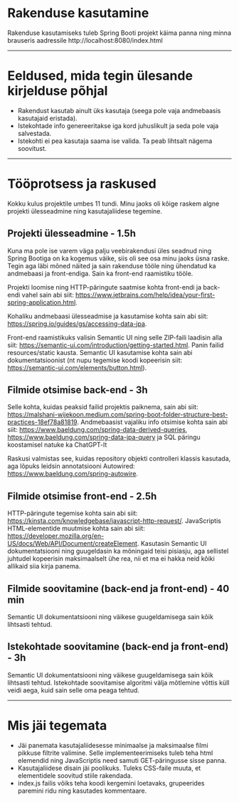 # Rakenduse kasutamine
Rakenduse kasutamiseks tuleb Spring Booti projekt käima panna ning minna brauseris aadressile http://localhost:8080/index.html

-------
# Eeldused, mida tegin ülesande kirjelduse põhjal
* Rakendust kasutab ainult üks kasutaja (seega pole vaja andmebaasis kasutajaid eristada).
* Istekohtade info genereeritakse iga kord juhuslikult ja seda pole vaja salvestada.
* Istekohti ei pea kasutaja saama ise valida. Ta peab lihtsalt nägema soovitust.

------------------------
# Tööprotsess ja raskused
Kokku kulus projektile umbes 11 tundi. Minu jaoks oli kõige raskem algne projekti ülesseadmine ning kasutajaliidese tegemine.

## Projekti ülesseadmine - 1.5h
Kuna ma pole ise varem väga palju veebirakendusi üles seadnud ning Spring Bootiga on ka kogemus väike, siis oli see osa minu jaoks üsna raske. Tegin aga läbi mõned näited ja sain rakenduse tööle ning ühendatud ka andmebaasi ja front-endiga. Sain ka front-end raamistiku tööle. 

Projekti loomise ning HTTP-päringute saatmise kohta front-endi ja back-endi vahel sain abi siit: https://www.jetbrains.com/help/idea/your-first-spring-application.html.

Kohaliku andmebaasi ülesseadmise ja kasutamise kohta sain abi siit: https://spring.io/guides/gs/accessing-data-jpa.

Front-end raamistikuks valisin Semantic UI ning selle ZIP-faili laadisin alla siit: https://semantic-ui.com/introduction/getting-started.html. Panin failid resources/static kausta. Semantic UI kasutamise kohta sain abi dokumentatsioonist (nt nupu tegemise koodi kopeerisin siit: https://semantic-ui.com/elements/button.html).


## Filmide otsimise back-end - 3h
Selle kohta, kuidas peaksid failid projektis paiknema, sain abi siit: https://malshani-wijekoon.medium.com/spring-boot-folder-structure-best-practices-18ef78a81819.
Andmebaasist vajaliku info otsimise kohta sain abi siit: https://www.baeldung.com/spring-data-derived-queries, https://www.baeldung.com/spring-data-jpa-query ja SQL päringu koostamisel natuke ka ChatGPT-lt

Raskusi valmistas see, kuidas repository objekti controlleri klassis kasutada, aga lõpuks leidsin annotatsiooni Autowired: https://www.baeldung.com/spring-autowire.

## Filmide otsimise front-end - 2.5h
HTTP-päringute tegemise kohta sain abi siit: https://kinsta.com/knowledgebase/javascript-http-request/.
JavaScriptis HTML-elementide muutmise kohta sain abi siit: https://developer.mozilla.org/en-US/docs/Web/API/Document/createElement.
Kasutasin Semantic UI dokumentatsiooni ning guugeldasin ka mõningaid teisi pisiasju, aga sellistel juhtudel kopeerisin maksimaalselt ühe rea, nii et ma ei hakka neid kõiki allikaid siia kirja panema.


## Filmide soovitamine (back-end ja front-end) - 40 min
Semantic UI dokumentatsiooni ning väikese guugeldamisega sain kõik lihtsasti tehtud.

## Istekohtade soovitamine (back-end ja front-end) - 3h
Semantic UI dokumentatsiooni ning väikese guugeldamisega sain kõik lihtsasti tehtud. Istekohtade soovitamise algoritmi välja mõtlemine võttis küll veidi aega, kuid sain selle oma peaga tehtud.


----
# Mis jäi tegemata
* Jäi panemata kasutajaliidesesse minimaalse ja maksimaalse filmi pikkuse filtrite valimine. Selle implementeerimiseks tuleb teha html elemendid ning JavaScriptis need samuti GET-päringusse sisse panna.
* Kasutajaliidese disain jäi poolikuks. Tuleks CSS-faile muuta, et elementidele soovitud stiile rakendada.
* index.js failis võiks teha koodi kergemini loetavaks, grupeerides paremini ridu ning kasutades kommentaare.
